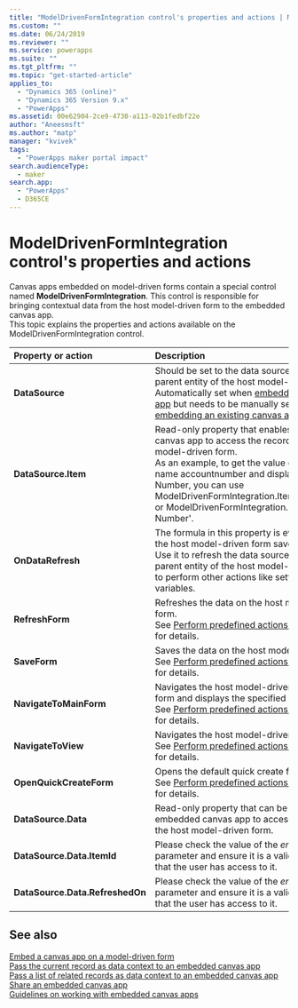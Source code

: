 ```yaml
---
title: "ModelDrivenFormIntegration control's properties and actions | MicrosoftDocs"
ms.custom: ""
ms.date: 06/24/2019
ms.reviewer: ""
ms.service: powerapps
ms.suite: ""
ms.tgt_pltfrm: ""
ms.topic: "get-started-article"
applies_to: 
  - "Dynamics 365 (online)"
  - "Dynamics 365 Version 9.x"
  - "PowerApps"
ms.assetid: 00e62904-2ce9-4730-a113-02b1fedbf22e
author: "Aneesmsft"
ms.author: "matp"
manager: "kvivek"
tags: 
  - "PowerApps maker portal impact"
search.audienceType: 
  - maker
search.app: 
  - "PowerApps"
  - D365CE
---
```

# ModelDrivenFormIntegration control's properties and actions
Canvas apps embedded on model-driven forms contain a special control named **ModelDrivenFormIntegration**. This control is responsible for 
bringing contextual data from the host model-driven form to the embedded canvas app.  
This topic explains the properties and actions available on the ModelDrivenFormIntegration control.

| Property or action | Description |
|:--------------|:-------------------------|
|**DataSource** | Should be set to the data source connected to the parent entity of the host model-driven form. <br />Automatically set when [embedding a new canvas app](embedded-canvas-app-add-classic-designer.md#embedding-a-new-canvas-app-on-a-model-driven-form) but needs to be manually set when [embedding an existing canvas app](embedded-canvas-app-add-classic-designer.md#embedding-an-existing-canvas-app-on-a-model-driven-form). |
|**DataSource.Item** | Read-only property that enables the embedded canvas app to access the record from the host model-driven form. <br />As an example, to get the value of a field with the name accountnumber and display name Account Number, you can use ModelDrivenFormIntegration.Item.accountnumber or ModelDrivenFormIntegration.Item.'Account Number'. |
|**OnDataRefresh** | The formula in this property is evaluated when the host model-driven form saves data. <br />Use it to refresh the data source connected to the parent entity of the host model-driven form and to perform other actions like setting or updating variables. |
|**RefreshForm** | Refreshes the data on the host model-driven form. <br />See [Perform predefined actions on the host form](embedded-canvas-app-actions.md#refreshformshowprompt) for details. |
|**SaveForm** | Saves the data on the host model-driven form. <br />See [Perform predefined actions on the host form](embedded-canvas-app-actions.md#saveform) for details.  |
|**NavigateToMainForm** | Navigates the host model-driven form to a main form and displays the specified record. <br />See [Perform predefined actions on the host form](embedded-canvas-app-actions.md#navigatetomainformentityname-mainformname-recordid) for details. |
|**NavigateToView** | Navigates the host model-driven form to a view. <br />See [Perform predefined actions on the host form](embedded-canvas-app-actions.md#navigatetoviewentityname-viewname) for details.  |
|**OpenQuickCreateForm** | Opens the default quick create form for an entity.  <br />See [Perform predefined actions on the host form](embedded-canvas-app-actions.md#openquickcreateformentityname) for details.  |
|**DataSource.Data** | Read-only property that can be used by the embedded canvas app to access the data from the host model-driven form. |
|**DataSource.Data.ItemId** | Please check the value of the *entityName* parameter and ensure it is a valid entity name and that the user has access to it. |
|**DataSource.Data.RefreshedOn** | Please check the value of the *entityName* parameter and ensure it is a valid entity name and that the user has access to it. |

## See also
[Embed a canvas app on a model-driven form](embed-canvas-app-in-form.md) <br />
[Pass the current record as data context to an embedded canvas app](pass-current-embedded-canvas-app.md) <br />
[Pass a list of related records as data context to an embedded canvas app](pass-related-embedded-canvas-app.md) <br />
[Share an embedded canvas app](share-embedded-canvas-app.md) <br />
[Guidelines on working with embedded canvas apps](embedded-canvas-app-guidelines.md)
